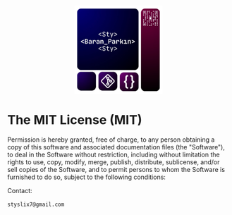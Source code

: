<div align="center">

  <img src="StyLogo.png" alt="logo" width="200" height="auto" />

</div>

# The MIT License (MIT)

Permission is hereby granted, free of charge, to any person obtaining a copy
of this software and associated documentation files (the "Software"), to deal
in the Software without restriction, including without limitation the rights
to use, copy, modify, merge, publish, distribute, sublicense, and/or sell
copies of the Software, and to permit persons to whom the Software is
furnished to do so, subject to the following conditions:

Contact:

```bash
styslix7@gmail.com
```
